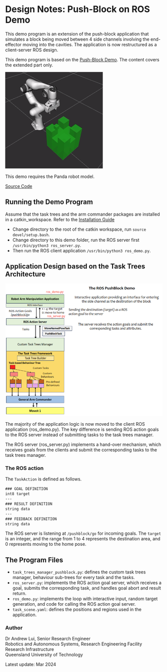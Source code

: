 # Design Notes: Push-Block on ROS Demo

This demo program is an extension of the push-block application that simulates a block being moved between 4 side channels involving the end-effector moving into the cavities. The application is now restructured as a client-server ROS design. 

This demo program is based on the [Push-Block Demo](DEMO_PUSHBLOCK.md). The content covers the extended part only.

![The Demo](../../demos//pushblock_ros/docs/DemoPushBlock1.gif)

This demo requires the Panda robot model.

[Source Code](https://github.com/REF-RAS/task_trees/tree/main/demos/pushblock_ros)

## Running the Demo Program

Assume that the task trees and the arm commander packages are installed in a catkin_workspace. Refer to the [Installation Guide](INSTALL.md)

- Change directory to the root of the catkin workspace, run `source devel/setup.bash`.
- Change directory to this demo folder, run the ROS server first `/usr/bin/python3 ros_server.py`.
- Then run the ROS client application `/usr/bin/python3 ros_demo.py`.

## Application Design based on the Task Trees Architecture

![The Design](../../demos/pushblock_ros/docs/ROSPushBlockDesign.png)

The majority of the application logic is now moved to the client ROS application (ros_demo.py). The key difference is sending ROS action goals to the ROS server instead of submitting tasks to the task trees manager. 

The ROS server (ros_server.py) implements a hand-over mechanism, which receives goals from the clients and submit the corresponding tasks to the task trees manager.

### The ROS action 

The `TaskAction` is defined as follows.
```
### GOAL DEFINITION
int8 target
---
### RESULT DEFINITION
string data
---
### FEEDBACK DEFINITION
string data
```

The ROS server is listening at `/pushblock/go` for incoming goals. The `target` is an integer, and the range from 1 to 4 represents the destination area, and 0 represents moving to the home pose. 

## The Program Files
- `task_trees_manager_pushblock.py`: defines the custom task trees manager, behaviour sub-trees for every task and the tasks. 
- `ros_server.py`: implements the ROS action goal server, which receives a goal, submits the corresponding task, and handles goal abort and result return. 
- `ros_demo.py`: implements the loop with interactive input, random target generation, and code for calling the ROS action goal server.
- `task_scene.yaml`: defines the positions and regions used in the application.

### Author

Dr Andrew Lui, Senior Research Engineer <br />
Robotics and Autonomous Systems, Research Engineering Facility <br />
Research Infrastructure <br />
Queensland University of Technology <br />

Latest update: Mar 2024